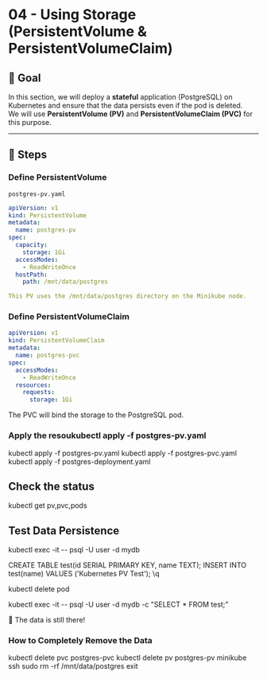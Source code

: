 # 04 - Using Storage (PersistentVolume & PersistentVolumeClaim)

## 🎯 Goal
In this section, we will deploy a **stateful** application (PostgreSQL) on Kubernetes and ensure that the data persists even if the pod is deleted.  
We will use **PersistentVolume (PV)** and **PersistentVolumeClaim (PVC)** for this purpose.

---

## 📌 Steps

###  Define PersistentVolume
`postgres-pv.yaml`
```yaml
apiVersion: v1
kind: PersistentVolume
metadata:
  name: postgres-pv
spec:
  capacity:
    storage: 1Gi
  accessModes:
    - ReadWriteOnce
  hostPath:
    path: /mnt/data/postgres

This PV uses the /mnt/data/postgres directory on the Minikube node.
```

###  Define PersistentVolumeClaim
``` yaml
apiVersion: v1
kind: PersistentVolumeClaim
metadata:
  name: postgres-pvc
spec:
  accessModes:
    - ReadWriteOnce
  resources:
    requests:
      storage: 1Gi

```
The PVC will bind the storage to the PostgreSQL pod.



### Apply the resoukubectl apply -f postgres-pv.yaml

kubectl apply -f postgres-pv.yaml
kubectl apply -f postgres-pvc.yaml
kubectl apply -f postgres-deployment.yaml

## Check the status

kubectl get pv,pvc,pods

## Test Data Persistence

kubectl exec -it <postgres-pod-name> -- psql -U user -d mydb

CREATE TABLE test(id SERIAL PRIMARY KEY, name TEXT);
INSERT INTO test(name) VALUES ('Kubernetes PV Test');
\q

kubectl delete pod <postgres-pod-name>

kubectl exec -it <new-postgres-pod-name> -- psql -U user -d mydb -c "SELECT * FROM test;"

📌 The data is still there!

###  How to Completely Remove the Data

kubectl delete pvc postgres-pvc
kubectl delete pv postgres-pv
minikube ssh
sudo rm -rf /mnt/data/postgres
exit

